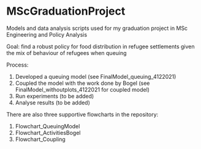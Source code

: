 # MScGraduationProject
Models and data analysis scripts used for my graduation project in MSc Engineering and Policy Analysis 

Goal: find a robust policy for food distribution in refugee settlements given the mix of behaviour of refugees when queuing 

Process:
1. Developed a queuing model (see FinalModel_queuing_4122021)
2. Coupled the model with the work done by Bogel (see FinalModel_withoutplots_4122021 for coupled model)
3. Run experiments  (to be added)
4. Analyse results  (to be added)


There are also three supportive flowcharts in the repository:
1. Flowchart_QueuingModel
2. Flowchart_ActivitiesBogel
3. Flowchart_Coupling
